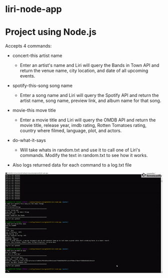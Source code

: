 # liri-node-app
Project using Node.js
======================
Accepts 4 commands:

* concert-this artist name
    * Enter an artist's name and Liri will query the Bands in Town API and return the venue name, city location, and date of all upcoming events.

* spotify-this-song song name
    * Enter a song name and Liri will query the Spotify API and return the artist name, song name, preview link, and album name for that song.

* movie-this move title
    * Enter a movie title and Liri will query the OMDB API and return the movie title, release year, imdb rating, Rotten Tomatoes rating, country where filmed, language, plot, and actors.

* do-what-it-says 
    * Will take whats in random.txt and use it to call one of Liri's commands. Modify the text in random.txt to see how it works.

* Also logs returned data for each command to a log.txt file

![demonstration](demo.gif)

